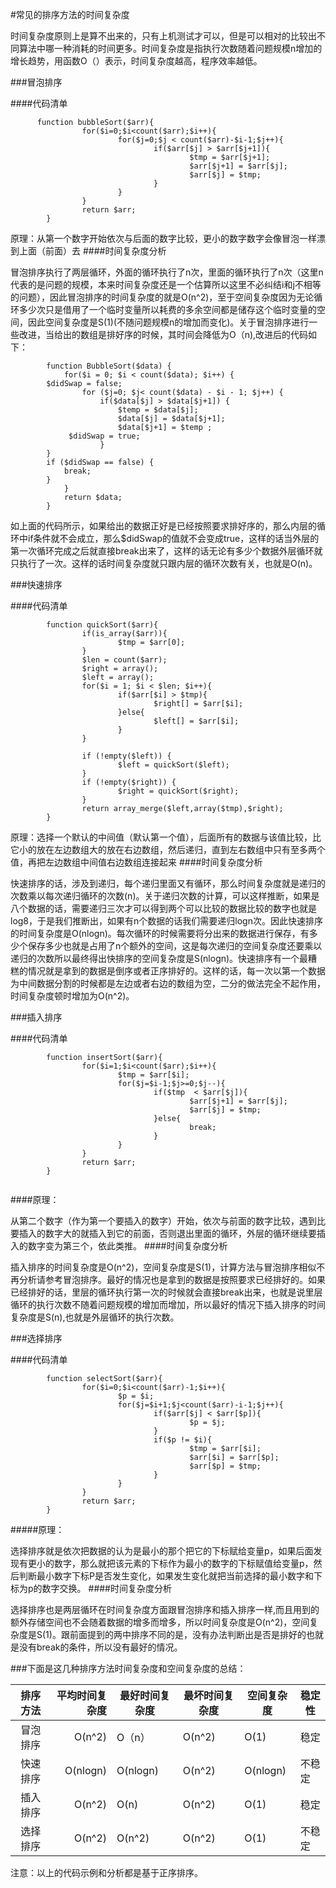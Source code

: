 #常见的排序方法的时间复杂度

时间复杂度原则上是算不出来的，只有上机测试才可以，但是可以相对的比较出不同算法中哪一种消耗的时间更多。时间复杂度是指执行次数随着问题规模n增加的增长趋势，用函数O（）表示，时间复杂度越高，程序效率越低。

###冒泡排序

####代码清单

```
      function bubbleSort($arr){
                for($i=0;$i<count($arr);$i++){
                        for($j=0;$j < count($arr)-$i-1;$j++){
                                if($arr[$j] > $arr[$j+1]){
                                        $tmp = $arr[$j+1];
                                        $arr[$j+1] = $arr[$j];
                                        $arr[$j] = $tmp;
                                }
                        }
                }
                return $arr;
        }

```
原理：从第一个数字开始依次与后面的数字比较，更小的数字数字会像冒泡一样漂到上面（前面）去
####时间复杂度分析

冒泡排序执行了两层循环，外面的循环执行了n次，里面的循环执行了n次（这里n代表的是问题的规模，本来时间复杂度还是一个估算所以这里不必纠结i和j不相等的问题），因此冒泡排序的时间复杂度的就是O(n^2)，至于空间复杂度因为无论循环多少次只是借用了一个临时变量所以耗费的多余空间都是储存这个临时变量的空间，因此空间复杂度是S(1)(不随问题规模n的增加而变化)。关于冒泡排序进行一些改进，当给出的数组是排好序的时候，其时间会降低为O（n),改进后的代码如下：
```
        function BubbleSort($data) {
            for($i = 0; $i < count($data); $i++) {
		$didSwap = false;
                for ($j=0; $j< count($data) - $i - 1; $j++) {
                    if($data[$j] > $data[$j+1]) {
                        $temp = $data[$j];
                        $data[$j] = $data[$j+1];
                        $data[$j+1] = $temp ;
			 $didSwap = true;
                    }	
		}
		if ($didSwap == false) {
			break;
		}
            }
            return $data;
        }
```
如上面的代码所示，如果给出的数据正好是已经按照要求排好序的，那么内层的循环中if条件就不会成立，那么$didSwap的值就不会变成true，这样的话当外层的第一次循环完成之后就直接break出来了，这样的话无论有多少个数据外层循环就只执行了一次。这样的话时间复杂度就只跟内层的循环次数有关，也就是O(n)。

###快速排序

####代码清单

```
        function quickSort($arr){
                if(is_array($arr)){
                        $tmp = $arr[0];
                }
                $len = count($arr);
                $right = array();
                $left = array();
                for($i = 1; $i < $len; $i++){
                        if($arr[$i] > $tmp){
                                $right[] = $arr[$i];
                        }else{
                                $left[] = $arr[$i];
                        }
                }

                if (!empty($left)) {
                        $left = quickSort($left);
                }
                if (!empty($right)) {
                        $right = quickSort($right);
                }
                return array_merge($left,array($tmp),$right);
        }
```
原理：选择一个默认的中间值（默认第一个值），后面所有的数据与该值比较，比它小的放在左边数组大的放在右边数组，然后递归，直到左右数组中只有至多两个值，再把左边数组中间值右边数组连接起来
####时间复杂度分析

快速排序的话，涉及到递归，每个递归里面又有循环，那么时间复杂度就是递归的次数乘以每次递归循环的次数(n)。关于递归次数的计算，可以这样推断，如果是八个数据的话，需要递归三次才可以得到两个可以比较的数据比较的数字也就是log8，于是我们推断出，如果有n个数据的话我们需要递归logn次。因此快速排序的时间复杂度是O(nlogn)。每次循环的时候需要将分出来的数据进行保存，有多少个保存多少也就是占用了n个额外的空间，这是每次递归的空间复杂度还要乘以递归的次数所以最终得出快排序的空间复杂度是S(nlogn)。快速排序有一个最糟糕的情况就是拿到的数据是倒序或者正序排好的。这样的话，每一次以第一个数据为中间数据分割的时候都是左边或者右边的数组为空，二分的做法完全不起作用，时间复杂度顿时增加为O(n^2)。

###插入排序

####代码清单

```
        function insertSort($arr){
                for($i=1;$i<count($arr);$i++){
                        $tmp = $arr[$i];
                        for($j=$i-1;$j>=0;$j--){
                                if($tmp  < $arr[$j]){
                                        $arr[$j+1] = $arr[$j];
                                        $arr[$j] = $tmp;
                                }else{
                                        break;
                                }
                        }
                }
                return $arr;
        }
       
```
####原理：

从第二个数字（作为第一个要插入的数字）开始，依次与前面的数字比较，遇到比要插入的数字大的就插入到它的前面，否则退出里面的循环，外层的循环继续要插入的数字变为第三个，依此类推。
####时间复杂度分析

插入排序的时间复杂度是O(n^2)，空间复杂度是S(1)，计算方法与冒泡排序相似不再分析请参考冒泡排序。最好的情况也是拿到的数据是按照要求已经排好的。如果已经排好的话，里层的循环执行第一次的时候就会直接break出来，也就是说里层循环的执行次数不随着问题规模的增加而增加，所以最好的情况下插入排序的时间复杂度是S(n),也就是外层循环的执行次数。

###选择排序

####代码清单

```
        function selectSort($arr){
                for($i=0;$i<count($arr)-1;$i++){
                        $p = $i;
                        for($j=$i+1;$j<count($arr)-i-1;$j++){
                                if($arr[$j] < $arr[$p]){
                                        $p = $j;
                                }
                                if($p != $i){
                                        $tmp = $arr[$i];
                                        $arr[$i] = $arr[$p];
                                        $arr[$p] = $tmp;
                                }
                        }
                }
                return $arr;
        }
```
#####原理：

选择排序就是依次把数据的认为是最小的那个把它的下标赋给变量p，如果后面发现有更小的数字，那么就把该元素的下标作为最小的数字的下标赋值给变量p，然后判断最小数字下标P是否发生变化，如果发生变化就把当前选择的最小数字和下标为p的数字交换。
####时间复杂度分析

选择排序也是两层循环在时间复杂度方面跟冒泡排序和插入排序一样,而且用到的额外存储空间也不会随着数据的增多而增多，所以时间复杂度是O(n^2)，空间复杂度是S(1)。跟前面提到的两中排序不同的是，没有办法判断出是否是排好的也就是没有break的条件，所以没有最好的情况。

###下面是这几种排序方法时间复杂度和空间复杂度的总结：

| 排序方法|     平均时间复杂度|    最好时间复杂度|      最坏时间复杂度|    空间复杂度   |      稳定性
|--------:| ----:|----|---|----|----------------
|冒泡排序 |    O(n^2)            | O（n）         |    O(n^2)      |    O(1)       |     稳定
|快速排序    | O(nlogn)    |      O(nlogn)       |   O(n^2)    |       O(nlogn)       |不稳定
|插入排序     | O(n^2)          |  O(n)       |       O(n^2)  |         O(1)        |    稳定
|选择排序    | O(n^2)          |  O(n^2)        |    O(n^2)          | O(1)  |         不稳定




注意：以上的代码示例和分析都是基于正序排序。